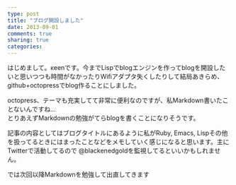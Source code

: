 ```yaml
---
type: post
title: "ブログ開設しました"
date: 2013-09-01
comments: true
sharing: true
categories: 
---
```

はじめまして。κeenです。今までLispでblogエンジンを作ってblogを開設したいと思いつつも時間がなかったりWifiアダプタ失くしたりして結局あきらめ、github+octopressでblog作ることにしました。

<!--more-->

octopress、テーマも充実してて非常に便利なのですが、私Markdown書いたことないんですね…  
とりあえずMarkdownの勉強がてらblogを書くことになりそうです。

記事の内容としてはブログタイトルにあるように私がRuby, Emacs, Lispその他を扱ってるときにはまったことなどをメモしていく感じになると思います。主にTwitterで活動してるので @blackenedgoldを監視してるといいかもしれません。

では次回以降Markdownを勉強して出直してきます


